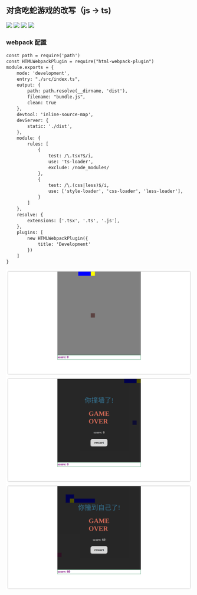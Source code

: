 ## 对贪吃蛇游戏的改写（js -> ts)

<img src="https://img.shields.io/badge/typescript-v4.5.4-green">

<img src="https://img.shields.io/badge/webpack-v5.66.0-blue">

<img src="https://img.shields.io/badge/webpack_cli-v4.9.1-blue">

<img src="https://img.shields.io/badge/less-v4.1.2-ff69b4">

### webpack 配置

~~~webpack
const path = require('path')
const HTMLWebpackPlugin = require("html-webpack-plugin")
module.exports = {
    mode: 'development',
    entry: "./src/index.ts",
    output: {
        path: path.resolve(__dirname, 'dist'),
        filename: "bundle.js",
        clean: true
    },
    devtool: 'inline-source-map',
    devServer: {
        static: './dist',
    },
    module: {
        rules: [
            {
                test: /\.tsx?$/i,
                use: 'ts-loader',
                exclude: /node_modules/
            },
            {
                test: /\.(css|less)$/i,
                use: ['style-loader', 'css-loader', 'less-loader'],
            }
        ]
    },
    resolve: {
        extensions: ['.tsx', '.ts', '.js'],
    },
    plugins: [
        new HTMLWebpackPlugin({
            title: 'Development'
        })
    ]
}
~~~

<img src="./Screenshot_20220126_212527.png" style="zoom:75%;" />

<img src="./Screenshot_20220126_211713.png" style="zoom:75%;" />

<img src="./Screenshot_20220126_212631.png" style="zoom:75%;" />
